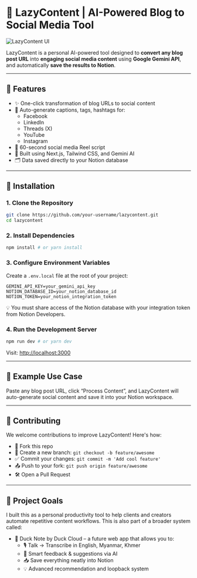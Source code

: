# 🦆 LazyContent | AI-Powered Blog to Social Media Tool

![LazyContent UI](https://lazycontent.vercel.app) <!-- Optional: Add screenshot -->

LazyContent is a personal AI-powered tool designed to **convert any blog post URL** into **engaging social media content** using **Google Gemini API**, and automatically **save the results to Notion**.

---

## 🚀 Features

- ✨ One-click transformation of blog URLs to social content
- 📱 Auto-generate captions, tags, hashtags for:
  - Facebook
  - LinkedIn
  - Threads (X)
  - YouTube
  - Instagram
- 🎥 60-second social media Reel script
- 🧠 Built using Next.js, Tailwind CSS, and Gemini AI
- 🗂️ Data saved directly to your Notion database

---

## 🔧 Installation

### 1. Clone the Repository

```bash
git clone https://github.com/your-username/lazycontent.git
cd lazycontent
```

### 2. Install Dependencies

```bash
npm install # or yarn install
```

### 3. Configure Environment Variables

Create a `.env.local` file at the root of your project:

```
GEMINI_API_KEY=your_gemini_api_key
NOTION_DATABASE_ID=your_notion_database_id
NOTION_TOKEN=your_notion_integration_token
```

💡 You must share access of the Notion database with your integration token from Notion Developers.

### 4. Run the Development Server

```bash
npm run dev # or yarn dev
```

Visit: [http://localhost:3000](http://localhost:3000)

---

## 🧪 Example Use Case

Paste any blog post URL, click “Process Content”, and LazyContent will auto-generate social content and save it into your Notion workspace.

---

## 🤝 Contributing

We welcome contributions to improve LazyContent! Here's how:

- 🍴 Fork this repo
- 🌱 Create a new branch: `git checkout -b feature/awesome`
- ✅ Commit your changes: `git commit -m 'Add cool feature'`
- 📤 Push to your fork: `git push origin feature/awesome`
- 🛠️ Open a Pull Request

---

## 📌 Project Goals

I built this as a personal productivity tool to help clients and creators automate repetitive content workflows. This is also part of a broader system called:

- 📝 Duck Note by Duck Cloud – a future web app that allows you to:
  - 🎙️ Talk → Transcribe in English, Myanmar, Khmer
  - 🧠 Smart feedback & suggestions via AI
  - 📥 Save everything neatly into Notion
  - 💡 Advanced recommendation and loopback system

